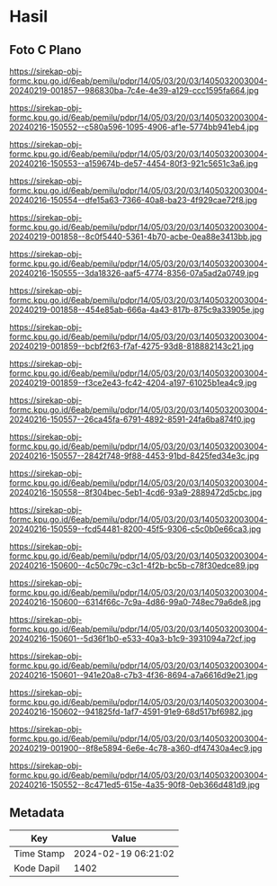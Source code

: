 # Hasil

## Foto C Plano

https://sirekap-obj-formc.kpu.go.id/6eab/pemilu/pdpr/14/05/03/20/03/1405032003004-20240219-001857--986830ba-7c4e-4e39-a129-ccc1595fa664.jpg

https://sirekap-obj-formc.kpu.go.id/6eab/pemilu/pdpr/14/05/03/20/03/1405032003004-20240216-150552--c580a596-1095-4906-af1e-5774bb941eb4.jpg

https://sirekap-obj-formc.kpu.go.id/6eab/pemilu/pdpr/14/05/03/20/03/1405032003004-20240216-150553--a159674b-de57-4454-80f3-921c5651c3a6.jpg

https://sirekap-obj-formc.kpu.go.id/6eab/pemilu/pdpr/14/05/03/20/03/1405032003004-20240216-150554--dfe15a63-7366-40a8-ba23-4f929cae72f8.jpg

https://sirekap-obj-formc.kpu.go.id/6eab/pemilu/pdpr/14/05/03/20/03/1405032003004-20240219-001858--8c0f5440-5361-4b70-acbe-0ea88e3413bb.jpg

https://sirekap-obj-formc.kpu.go.id/6eab/pemilu/pdpr/14/05/03/20/03/1405032003004-20240216-150555--3da18326-aaf5-4774-8356-07a5ad2a0749.jpg

https://sirekap-obj-formc.kpu.go.id/6eab/pemilu/pdpr/14/05/03/20/03/1405032003004-20240219-001858--454e85ab-666a-4a43-817b-875c9a33905e.jpg

https://sirekap-obj-formc.kpu.go.id/6eab/pemilu/pdpr/14/05/03/20/03/1405032003004-20240219-001859--bcbf2f63-f7af-4275-93d8-818882143c21.jpg

https://sirekap-obj-formc.kpu.go.id/6eab/pemilu/pdpr/14/05/03/20/03/1405032003004-20240219-001859--f3ce2e43-fc42-4204-a197-61025b1ea4c9.jpg

https://sirekap-obj-formc.kpu.go.id/6eab/pemilu/pdpr/14/05/03/20/03/1405032003004-20240216-150557--26ca45fa-6791-4892-8591-24fa6ba874f0.jpg

https://sirekap-obj-formc.kpu.go.id/6eab/pemilu/pdpr/14/05/03/20/03/1405032003004-20240216-150557--2842f748-9f88-4453-91bd-8425fed34e3c.jpg

https://sirekap-obj-formc.kpu.go.id/6eab/pemilu/pdpr/14/05/03/20/03/1405032003004-20240216-150558--8f304bec-5eb1-4cd6-93a9-2889472d5cbc.jpg

https://sirekap-obj-formc.kpu.go.id/6eab/pemilu/pdpr/14/05/03/20/03/1405032003004-20240216-150559--fcd54481-8200-45f5-9306-c5c0b0e66ca3.jpg

https://sirekap-obj-formc.kpu.go.id/6eab/pemilu/pdpr/14/05/03/20/03/1405032003004-20240216-150600--4c50c79c-c3c1-4f2b-bc5b-c78f30edce89.jpg

https://sirekap-obj-formc.kpu.go.id/6eab/pemilu/pdpr/14/05/03/20/03/1405032003004-20240216-150600--6314f66c-7c9a-4d86-99a0-748ec79a6de8.jpg

https://sirekap-obj-formc.kpu.go.id/6eab/pemilu/pdpr/14/05/03/20/03/1405032003004-20240216-150601--5d36f1b0-e533-40a3-b1c9-3931094a72cf.jpg

https://sirekap-obj-formc.kpu.go.id/6eab/pemilu/pdpr/14/05/03/20/03/1405032003004-20240216-150601--941e20a8-c7b3-4f36-8694-a7a6616d9e21.jpg

https://sirekap-obj-formc.kpu.go.id/6eab/pemilu/pdpr/14/05/03/20/03/1405032003004-20240216-150602--941825fd-1af7-4591-91e9-68d517bf6982.jpg

https://sirekap-obj-formc.kpu.go.id/6eab/pemilu/pdpr/14/05/03/20/03/1405032003004-20240219-001900--8f8e5894-6e6e-4c78-a360-df47430a4ec9.jpg

https://sirekap-obj-formc.kpu.go.id/6eab/pemilu/pdpr/14/05/03/20/03/1405032003004-20240216-150552--8c471ed5-615e-4a35-90f8-0eb366d481d9.jpg


## Metadata

| Key        | Value               |
| ---------- | ------------------- |
| Time Stamp | 2024-02-19 06:21:02 |
| Kode Dapil | 1402                |



